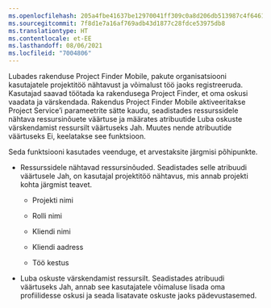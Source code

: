 ```yaml
---
ms.openlocfilehash: 205a4fbe41637be12970041ff309c0a8d206db513987c4f64610e842183ed781
ms.sourcegitcommit: 7f8d1e7a16af769adb43d1877c28fdce53975db8
ms.translationtype: HT
ms.contentlocale: et-EE
ms.lasthandoff: 08/06/2021
ms.locfileid: "7004806"
---
```

Lubades rakenduse Project Finder Mobile, pakute organisatsiooni kasutajatele projektitöö nähtavust ja võimalust töö jaoks registreeruda. Kasutajad saavad töötada ka rakendusega Project Finder, et oma oskusi vaadata ja värskendada. Rakendus Project Finder Mobile aktiveeritakse Project Service’i parameetrite sätte kaudu, seadistades ressurssidele nähtava ressursinõuete väärtuse ja määrates atribuutide Luba oskuste värskendamist ressursilt väärtuseks Jah. Muutes nende atribuutide väärtuseks Ei, keelatakse see funktsioon.  
  
 Seda funktsiooni kasutades veenduge, et arvestaksite järgmisi põhipunkte.  
  
-   Ressurssidele nähtavad ressursinõuded. Seadistades selle atribuudi väärtusele Jah, on kasutajal projektitöö nähtavus, mis annab projekti kohta järgmist teavet.  
  
    -   Projekti nimi  
  
    -   Rolli nimi  
  
    -   Kliendi nimi  
  
    -   Kliendi aadress  
  
    -   Töö kestus  
  
-   Luba oskuste värskendamist ressursilt. Seadistades atribuudi väärtuseks Jah, annab see kasutajatele võimaluse lisada oma profiilidesse oskusi ja seada lisatavate oskuste jaoks pädevustasemed.